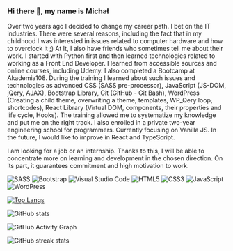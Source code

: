### Hi there 👋, my name is Michał
Over two years ago I decided to change my career path. I bet on the IT industries. There were several reasons, including the fact that in my childhood I was interested in issues related to computer hardware and how to overclock it ;)
At It, I also have friends who sometimes tell me about their work. I started with Python first and then learned technologies related to working as a Front End Developer. I learned from accessible sources and online courses, including Udemy. I also completed a Bootcamp at Akademia108. During the training I learned about such issues and technologies as advanced CSS (SASS pre-processor), JavaScript (JS-DOM, jQery, AJAX), Bootstrap Library, Git (GitHub - Git Bash), WordPress (Creating a child theme, overwriting a theme, templates, WP_Qery loop, shortcodes), React Library (Virtual DOM, components, their properties and life cycle, Hooks). The training allowed me to systematize my knowledge and put me on the right track. I also enrolled in a private two-year engineering school for programmers. Currently focusing on Vanilla JS. In the future, I would like to improve in React and TypeScript.

I am looking for a job or an internship. Thanks to this, I will be able to concentrate more on learning and development in the chosen direction. On its part, it guarantees commitment and high motivation to work.

![SASS](https://img.shields.io/badge/SASS-hotpink.svg?style=for-the-badge&logo=SASS&logoColor=white)
![Bootstrap](https://img.shields.io/badge/bootstrap-%23563D7C.svg?style=for-the-badge&logo=bootstrap&logoColor=white) ![Visual Studio Code](https://img.shields.io/badge/Visual%20Studio%20Code-0078d7.svg?style=for-the-badge&logo=visual-studio-code&logoColor=white) ![HTML5](https://img.shields.io/badge/html5-%23E34F26.svg?style=for-the-badge&logo=html5&logoColor=white)  ![CSS3](https://img.shields.io/badge/css3-%231572B6.svg?style=for-the-badge&logo=css3&logoColor=white) ![JavaScript](https://img.shields.io/badge/javascript-%23323330.svg?style=for-the-badge&logo=javascript&logoColor=%23F7DF1E) ![WordPress](https://img.shields.io/badge/WordPress-%23117AC9.svg?style=for-the-badge&logo=WordPress&logoColor=white)



 

[![Top Langs](https://github-readme-stats.vercel.app/api/top-langs/?username=mludwig99)](https://github.com/anuraghazra/github-readme-stats)

![GitHub stats](https://github-readme-stats.vercel.app/api?username=mludwig99&show_icons=true)  

![GitHub Activity Graph](https://activity-graph.herokuapp.com/graph?username=mludwig99)  

![GitHub streak stats](https://github-readme-streak-stats.herokuapp.com/?user=mludwig99)  

